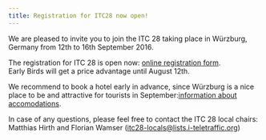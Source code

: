```yaml
---
title: Registration for ITC28 now open!
---
```


We are pleased to invite you to join the ITC 28 taking place in Würzburg, Germany from 12th to 16th September 2016.

The registration for ITC 28 is open now: [online registration form](https://itc28.org/en/registration/register.html).<br/>
Early Birds will get a price advantage until August 12th.


We recommend to book a hotel early in advance, since Würzburg is a nice place to be and attractive for tourists in September:[information about accomodations](https://itc28.org/en/venue/accommodations.html).

In case of any questions, please feel free to contact the ITC 28 local chairs:<br/>
Matthias Hirth and Florian Wamser ([itc28-locals@lists.i-teletraffic.org](mailto:itc28-locals@lists.i-teletraffic.org))
